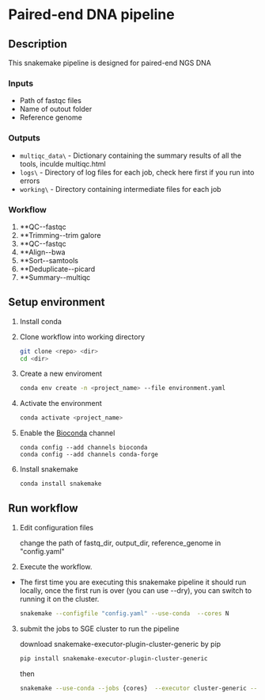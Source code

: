 # Paired-end DNA pipeline

## Description
This snakemake pipeline is designed for paired-end NGS DNA

### Inputs

*   Path of fastqc files
*   Name of outout folder 
*   Reference genome 


### Outputs

*   `multiqc_data\` - Dictionary containing the summary results of all the tools, inculde multiqc.html
*   `logs\` - Directory of log files for each job, check here first if you run into errors
*   `working\` - Directory containing intermediate files for each job

### Workflow

1.  **QC--fastqc 
2.  **Trimming--trim galore
3.  **QC--fastqc
4.  **Align--bwa
5.  **Sort--samtools
6.  **Deduplicate--picard
7.  **Summary--multiqc


## Setup environment

1.  Install conda
2.  Clone workflow into working directory

    ```bash
    git clone <repo> <dir>
    cd <dir>
    ```
3.  Create a new enviroment

    ```bash
    conda env create -n <project_name> --file environment.yaml
    ```

3.  Activate the environment

    ```bash
    conda activate <project_name>
    ```
    
4.  Enable the [Bioconda](https://bioconda.github.io/#using-bioconda) channel

    ```
    conda config --add channels bioconda
    conda config --add channels conda-forge
    ```

5. Install snakemake

    ```bash
    conda install snakemake
    ```

## Run workflow
1.  Edit configuration files
   
    change the path of fastq_dir, output_dir, reference_genome in "config.yaml"
    
2.  Execute the workflow.
* The first time you are executing this snakemake pipeline it should run locally, once the first run is over (you can use --dry), you can switch to running it on the cluster.
    ```bash
    snakemake --configfile "config.yaml" --use-conda  --cores N
    ```

3.  submit the jobs to SGE cluster to run the pipeline
   
    download snakemake-executor-plugin-cluster-generic by pip
    ```bash
    pip install snakemake-executor-plugin-cluster-generic
    ```
    then
    ```bash
    snakemake --use-conda --jobs {cores}  --executor cluster-generic --cluster-generic-submit-cmd  "qsub -cwd -V -l h_vmem=50G -pe parallel {threads} -o logs/ -e logs/"
    ```




